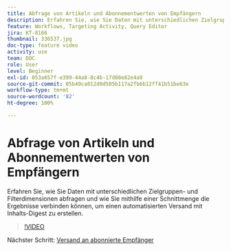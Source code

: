 ```yaml
---
title: Abfrage von Artikeln und Abonnementwerten von Empfängern
description: Erfahren Sie, wie Sie Daten mit unterschiedlichen Zielgruppen- und Filterdimensionen abfragen und wie Sie mithilfe einer Schnittmenge die Ergebnisse verbinden können, um einen automatisierten Versand mit Inhalts-Digest zu erstellen.
feature: Workflows, Targeting Activity, Query Editor
jira: KT-8166
thumbnail: 336537.jpg
doc-type: feature video
activity: use
team: DOC
role: User
level: Beginner
exl-id: 053a657f-e399-44a8-8c4b-17d08e82e4a9
source-git-commit: 05b49ca012d0d505b117a2fb6b12ff41b51be63e
workflow-type: tm+mt
source-wordcount: '82'
ht-degree: 100%

---
```


# Abfrage von Artikeln und Abonnementwerten von Empfängern

Erfahren Sie, wie Sie Daten mit unterschiedlichen Zielgruppen- und Filterdimensionen abfragen und wie Sie mithilfe einer Schnittmenge die Ergebnisse verbinden können, um einen automatisierten Versand mit Inhalts-Digest zu erstellen.

>[!VIDEO](https://video.tv.adobe.com/v/336537?quality=12&learn=on)

Nächster Schritt: [Versand an abonnierte Empfänger](/help/tutorial-use-soap-apis/send-delivery-to-subscribed-recipients.md)

